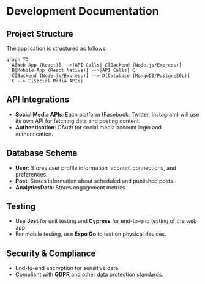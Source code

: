 ﻿# Development Documentation

## Project Structure
The application is structured as follows:

```mermaid
graph TD
  A[Web App (React)] -->|API Calls| C[Backend (Node.js/Express)]
  B[Mobile App (React Native)] -->|API Calls| C
  C[Backend (Node.js/Express)] --> D[Database (MongoDB/PostgreSQL)]
  C --> E[Social Media APIs]
```

## API Integrations
- **Social Media APIs**: Each platform (Facebook, Twitter, Instagram) will use its own API for fetching data and posting content.
- **Authentication**: OAuth for social media account login and authentication.

## Database Schema
- **User**: Stores user profile information, account connections, and preferences.
- **Post**: Stores information about scheduled and published posts.
- **AnalyticsData**: Stores engagement metrics.

## Testing
- Use **Jest** for unit testing and **Cypress** for end-to-end testing of the web app.
- For mobile testing, use **Expo Go** to test on physical devices.

## Security & Compliance
- End-to-end encryption for sensitive data.
- Compliant with **GDPR** and other data protection standards.
